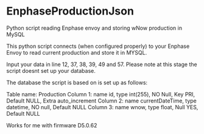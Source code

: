 # EnphaseProductionJson
Python script reading Enphase envoy and storing wNow production in MySQL

This python script connects (when configured properly) to your Enphase Envoy to read current production and store it in MYSQL. 

Input your data in line 12, 37, 38, 39, 49 and 57.
Please note at this stage the script doesnt set up your database. 

The database the script is based on is set up as follows:

Table name: Production
Column 1: name id, type int(255), NO Null, Key PRI, Default NULL, Extra auto_increment
Column 2: name currentDateTime, type datetime, NO null, Default NULL
Column 3: name wnow, type float, Null YES, Default NULL

Works for me with firmware D5.0.62
